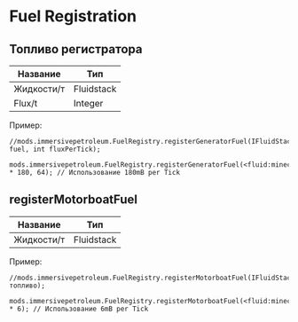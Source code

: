 # Fuel Registration

## Топливо регистратора

| Название   | Тип                                         |
| ---------- | ------------------------------------------- |
| Жидкости/т | Fluidstack |
| Flux/t     | Integer                                     |

Пример:
```ZenScript
//mods.immersivepetroleum.FuelRegistry.registerGeneratorFuel(IFluidStack fuel, int fluxPerTick);

mods.immersivepetroleum.FuelRegistry.registerGeneratorFuel(<fluid:minecraft:water> * 180, 64); // Использование 180mB per Tick
```

## registerMotorboatFuel

| Название   | Тип                                         |
| ---------- | ------------------------------------------- |
| Жидкости/т | Fluidstack |

Пример:
```ZenScript
//mods.immersivepetroleum.FuelRegistry.registerMotorboatFuel(IFluidStack топливо);

mods.immersivepetroleum.FuelRegistry.registerMotorboatFuel(<fluid:minecraft:water> * 6); // Использование 6mB per Tick
```
